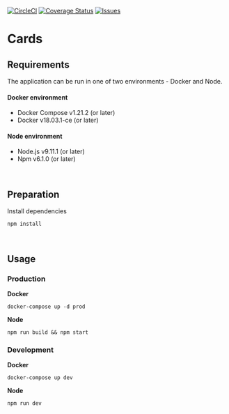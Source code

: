 [![CircleCI](https://img.shields.io/circleci/project/github/andyrichardson/cards.svg)](https://circleci.com/gh/andyrichardson/cards/)
[![Coverage Status](https://coveralls.io/repos/github/andyrichardson/cards/badge.svg?branch=18-display-code-coverage)](https://coveralls.io/github/andyrichardson/cards?branch=18-display-code-coverage)
[![Issues](https://img.shields.io/github/issues/andyrichardson/cards.svg)](https://circleci.com/gh/andyrichardson/cards/)

# Cards

## Requirements

The application can be run in one of two environments - Docker and Node.

#### Docker environment

* Docker Compose v1.21.2 (or later)
* Docker v18.03.1-ce (or later)

#### Node environment

* Node.js v9.11.1 (or later)
* Npm v6.1.0 (or later)

<br>

## Preparation

Install dependencies

    npm install

<br>

## Usage

### Production

**Docker**

    docker-compose up -d prod

**Node**

    npm run build && npm start

### Development

**Docker**

    docker-compose up dev

**Node**

    npm run dev
